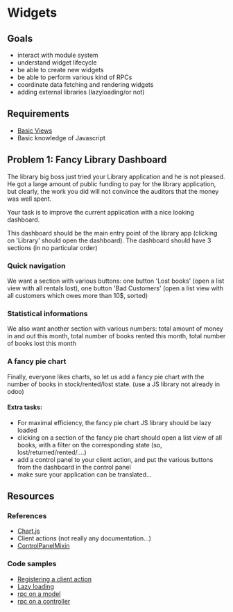 # Widgets

## Goals

* interact with module system
* understand widget lifecycle
* be able to create new widgets
* be able to perform various kind of RPCs
* coordinate data fetching and rendering widgets
* adding external libraries (lazyloading/or not)


## Requirements

* [Basic Views](../03-views)
* Basic knowledge of Javascript

## Problem 1: Fancy Library Dashboard

The library big boss just tried your Library application and he is not pleased.  He got a large amount of public funding to pay for the library application, but clearly, the work you did will not convince the auditors that the money was well spent.

Your task is to improve the current application with a nice looking dashboard.

This dashboard should be the main entry point of the library app (clicking on 'Library' should open the dashboard). The dashboard should have 3 sections (in no particular order)

### Quick navigation

We want a section with various buttons: one button 'Lost books' (open a list view with all rentals lost), one button 'Bad Customers' (open a list view with all customers which owes more than 10$, sorted)

### Statistical informations

We also want another section with various numbers: total amount of money in and out this month, total number of books rented this month, total number of books lost this month

### A fancy pie chart

Finally, everyone likes charts, so let us add a fancy pie chart with the number of books in stock/rented/lost state. (use a JS library not already in odoo)

#### Extra tasks:

- For maximal efficiency, the fancy pie chart JS library should be lazy loaded
- clicking on a section of the fancy pie chart should open a list view of all books, with a filter on the corresponding state (so, lost/returned/rented/....)
- add a control panel to your client action, and put the various buttons from the dashboard in the control panel
- make sure your application can be translated...


## Resources

### References

* [Chart.js](http://www.chartjs.org/)
* Client actions (not really any documentation...)
* [ControlPanelMixin](https://github.com/odoo/odoo/blob/962fa7325d6c9405890aa2d66385044099b0b1da/addons/web/static/src/js/chrome/control_panel.js#L15)

### Code samples

* [Registering a client action](https://github.com/odoo/odoo/blob/dbf8304e3a7b66a76854170fe1e166d56da72e1a/addons/web_settings_dashboard/static/src/js/dashboard.js#L344)
* [Lazy loading](https://github.com/odoo/odoo/blob/f1a85ba70a2412fb0d7bf789a758d8f2d2e86a02/addons/website/static/src/js/backend/dashboard.js#L49)
* [rpc on a model](https://github.com/odoo/odoo/blob/dbf8304e3a7b66a76854170fe1e166d56da72e1a/addons/website/static/src/js/menu/content.js#L194)
* [rpc on a controller](https://github.com/odoo/odoo/blob/dbf8304e3a7b66a76854170fe1e166d56da72e1a/addons/web/static/src/js/chrome/user_menu.js#L62)